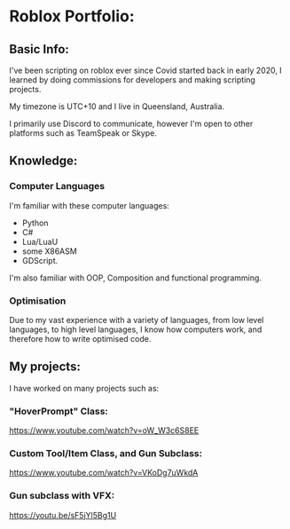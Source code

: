 # Roblox Portfolio:


## Basic Info:
I've been scripting on roblox ever since Covid started back in early 2020, I learned by doing commissions for developers and making scripting projects.

My timezone is UTC+10 and I live in Queensland, Australia.

I primarily use Discord to communicate, however I'm open to other platforms such as TeamSpeak or Skype.


## Knowledge:

### Computer Languages
  I'm familiar with these computer languages:

  - Python
  - C#
  - Lua/LuaU
  - some X86ASM
  - GDScript.


  I'm also familiar with OOP, Composition and functional programming.
  
### Optimisation

Due to my vast experience with a variety of languages, from low level languages, to high level languages, I know how computers work, and therefore how to write optimised code.


## My projects:
I have worked on many projects such as:

### "HoverPrompt" Class:
https://www.youtube.com/watch?v=oW_W3c6S8EE

### Custom Tool/Item Class, and Gun Subclass:
https://www.youtube.com/watch?v=VKoDg7uWkdA

### Gun subclass with VFX:
https://youtu.be/sF5jYl5Bg1U


